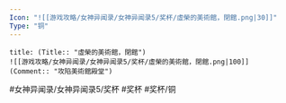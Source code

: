 ```yaml
---
Icon: "![[游戏攻略/女神异闻录/女神异闻录5/奖杯/虛榮的美術館，閉館.png|30]]"
Type: "铜"
---
```

```ad-common-bronze-trophy
title: (Title:: "虛榮的美術館，閉館")
![[游戏攻略/女神异闻录/女神异闻录5/奖杯/虛榮的美術館，閉館.png|100]]
(Comment:: "攻陷美術館殿堂")
```

#女神异闻录/女神异闻录5/奖杯 #奖杯 #奖杯/铜
